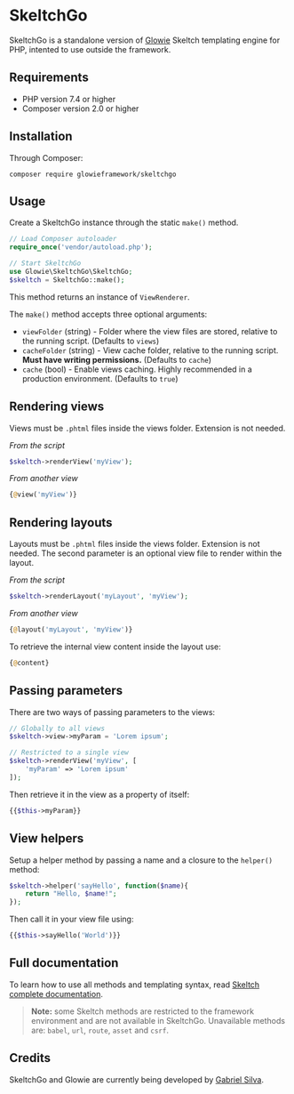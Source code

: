 # SkeltchGo
SkeltchGo is a standalone version of [Glowie](https://github.com/glowieframework/glowie) Skeltch templating engine for PHP, intented to use outside the framework.

## Requirements
- PHP version 7.4 or higher
- Composer version 2.0 or higher

## Installation
Through Composer:

```
composer require glowieframework/skeltchgo
```

## Usage
Create a SkeltchGo instance through the static `make()` method.

```php
// Load Composer autoloader
require_once('vendor/autoload.php');

// Start SkeltchGo
use Glowie\SkeltchGo\SkeltchGo;
$skeltch = SkeltchGo::make();
```

This method returns an instance of `ViewRenderer`.

The `make()` method accepts three optional arguments:

- `viewFolder` (string) - Folder where the view files are stored, relative to the running script. (Defaults to `views`)
- `cacheFolder` (string) - View cache folder, relative to the running script. **Must have writing permissions.** (Defaults to `cache`)
- `cache` (bool) - Enable views caching. Highly recommended in a production environment. (Defaults to `true`)

## Rendering views
Views must be `.phtml` files inside the views folder. Extension is not needed.

_From the script_
```php
$skeltch->renderView('myView');
```

_From another view_
```php
{@view('myView')}
```

## Rendering layouts
Layouts must be `.phtml` files inside the views folder. Extension is not needed. The second parameter is an optional view file to render within the layout.

_From the script_
```php
$skeltch->renderLayout('myLayout', 'myView');
```

_From another view_
```php
{@layout('myLayout', 'myView')}
```

To retrieve the internal view content inside the layout use:

```php
{@content}
```

## Passing parameters
There are two ways of passing parameters to the views:

```php
// Globally to all views
$skeltch->view->myParam = 'Lorem ipsum';

// Restricted to a single view
$skeltch->renderView('myView', [
    'myParam' => 'Lorem ipsum'
]);
```

Then retrieve it in the view as a property of itself:

```php
{{$this->myParam}}
```

## View helpers
Setup a helper method by passing a name and a closure to the `helper()` method:

```php
$skeltch->helper('sayHello', function($name){
    return "Hello, $name!";
});
```

Then call it in your view file using:

```php
{{$this->sayHello('World')}}
```

## Full documentation
To learn how to use all methods and templating syntax, read [Skeltch complete documentation](https://glowie.tk/docs/latest/extra/skeltch).

> **Note:** some Skeltch methods are restricted to the framework environment and are not available in SkeltchGo. Unavailable methods are: `babel`, `url`, `route`, `asset` and `csrf`.

## Credits
SkeltchGo and Glowie are currently being developed by [Gabriel Silva](https://eugabrielsilva.tk).